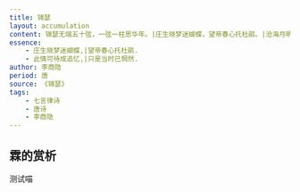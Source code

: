 ```yaml
---
title: 锦瑟
layout: accumulation
content: 锦瑟无端五十弦，一弦一柱思华年。|庄生晓梦迷蝴蝶，望帝春心托杜鹃。|沧海月明珠有泪，蓝田日暖玉生烟。|此情可待成追忆，只是当时已惘然。|
essence: 
    - 庄生晓梦迷蝴蝶,|望帝春心托杜鹃.
    - 此情可待成追忆,|只是当时已惘然.
author: 李商隐
period: 唐
source: 《锦瑟》
tags:
    - 七言律诗
    - 唐诗
    - 李商隐
---
```


## 霖的赏析

测试喵
